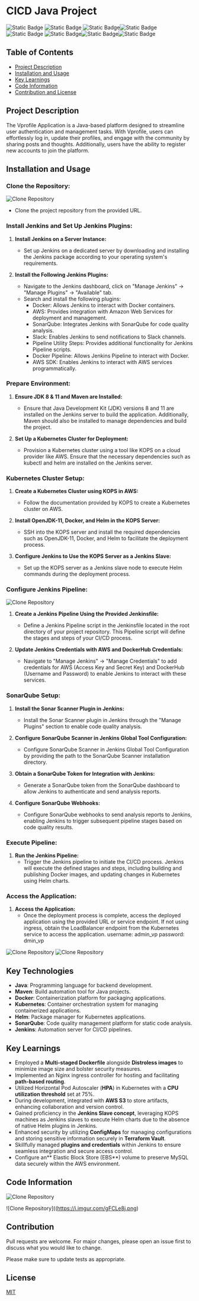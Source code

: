 # CICD Java Project
![Static Badge](https://img.shields.io/badge/jenkins-8A2BE2) ![Static Badge](https://img.shields.io/badge/Docker-0000) ![Static Badge](https://img.shields.io/badge/Sonarqube-%23CCBB2E)![Static Badge](https://img.shields.io/badge/Kubernetes-%232E71CC)![Static Badge](https://img.shields.io/badge/Maven-%23CC352E%20) ![Static Badge](https://img.shields.io/badge/Checkstyle-%23%23CC2EAF)![Static Badge](https://img.shields.io/badge/Helm-%232E38CC)![Static Badge](https://img.shields.io/badge/Slack-%23CC502E)










## Table of Contents

- [Project Description](#project-description)
- [Installation and Usage](#installation-and-usage)
- [Key Learnings](#key-learnings)
- [Code Information](#code-information)
- [Contribution and License](#contribution-and-license)


## Project Description


The Vprofile Application is a Java-based platform designed to streamline user authentication and management tasks. With Vprofile, users can effortlessly log in, update their profiles, and engage with the community by sharing posts and thoughts. Additionally, users have the ability to register new accounts to join the platform.



## Installation and Usage


### Clone the Repository:

![Clone Repository](https://i.imgur.com/3Lcv1vX.png)
- Clone the project repository from the provided URL.

### Install Jenkins and Set Up Jenkins Plugins:

1. **Install Jenkins on a Server Instance:**
   - Set up Jenkins on a dedicated server by downloading and installing the Jenkins package according to your operating system's requirements.

2. **Install the Following Jenkins Plugins:**
   - Navigate to the Jenkins dashboard, click on "Manage Jenkins" -> "Manage Plugins" -> "Available" tab.
   - Search and install the following plugins:
     - Docker: Allows Jenkins to interact with Docker containers.
     - AWS: Provides integration with Amazon Web Services for deployment and management.
     - SonarQube: Integrates Jenkins with SonarQube for code quality analysis.
     - Slack: Enables Jenkins to send notifications to Slack channels.
     - Pipeline Utility Steps: Provides additional functionality for Jenkins Pipeline scripts.
     - Docker Pipeline: Allows Jenkins Pipeline to interact with Docker.
     - AWS SDK: Enables Jenkins to interact with AWS services programmatically.

### Prepare Environment:

1. **Ensure JDK 8 & 11 and Maven are Installed:**
   - Ensure that Java Development Kit (JDK) versions 8 and 11 are installed on the Jenkins server to build the application. Additionally, Maven should also be installed to manage dependencies and build the project.

2. **Set Up a Kubernetes Cluster for Deployment:**
   - Provision a Kubernetes cluster using a tool like KOPS on a cloud provider like AWS. Ensure that the necessary dependencies such as kubectl and helm are installed on the Jenkins server.

### Kubernetes Cluster Setup:

1. **Create a Kubernetes Cluster using KOPS in AWS:**
   - Follow the documentation provided by KOPS to create a Kubernetes cluster on AWS.

2. **Install OpenJDK-11, Docker, and Helm in the KOPS Server:**
   - SSH into the KOPS server and install the required dependencies such as OpenJDK-11, Docker, and Helm to facilitate the deployment process.

3. **Configure Jenkins to Use the KOPS Server as a Jenkins Slave:**
   - Set up the KOPS server as a Jenkins slave node to execute Helm commands during the deployment process.

### Configure Jenkins Pipeline:
![Clone Repository](https://i.imgur.com/uNg8Ucs.png)
1. **Create a Jenkins Pipeline Using the Provided Jenkinsfile:**
   - Define a Jenkins Pipeline script in the Jenkinsfile located in the root directory of your project repository. This Pipeline script will define the stages and steps of your CI/CD process.

2. **Update Jenkins Credentials with AWS and DockerHub Credentials:**
   - Navigate to "Manage Jenkins" -> "Manage Credentials" to add credentials for AWS (Access Key and Secret Key) and DockerHub (Username and Password) to enable Jenkins to interact with these services.

### SonarQube Setup:

1. **Install the Sonar Scanner Plugin in Jenkins:**
   - Install the Sonar Scanner plugin in Jenkins through the "Manage Plugins" section to enable code quality analysis.

2. **Configure SonarQube Scanner in Jenkins Global Tool Configuration:**
   - Configure SonarQube Scanner in Jenkins Global Tool Configuration by providing the path to the SonarQube Scanner installation directory.

3. **Obtain a SonarQube Token for Integration with Jenkins:**
   - Generate a SonarQube token from the SonarQube dashboard to allow Jenkins to authenticate and send analysis reports.

4. **Configure SonarQube Webhooks:**
   - Configure SonarQube webhooks to send analysis reports to Jenkins, enabling Jenkins to trigger subsequent pipeline stages based on code quality results.

### Execute Pipeline:

1. **Run the Jenkins Pipeline:**
   - Trigger the Jenkins pipeline to initiate the CI/CD process. Jenkins will execute the defined stages and steps, including building and publishing Docker images, and updating changes in Kubernetes using Helm charts.

### Access the Application:

1. **Access the Application:**
   - Once the deployment process is complete, access the deployed application using the provided URL or service endpoint. If not using ingress, obtain the LoadBalancer endpoint from the Kubernetes service to access the application. username: admin_vp password: dmin_vp

![Clone Repository](https://i.imgur.com/JkSoLxt.png)
![Clone Repository](https://i.imgur.com/oxDNjh5.png)


## Key Technologies
* **Java**: Programming language for backend development.
* **Maven**: Build automation tool for Java projects.
* **Docker**: Containerization platform for packaging applications.
* **Kubernetes**: Container orchestration system for managing containerized applications.
* **Helm**: Package manager for Kubernetes applications.
* **SonarQube**: Code quality management platform for static code analysis.
* **Jenkins**: Automation server for CI/CD pipelines.



## Key Learnings

- Employed a **Multi-staged Dockerfile** alongside **Distroless images** to minimize image size and bolster security measures.
- Implemented an Nginx ingress controller for hosting and facilitating **path-based routing**.
- Utilized Horizontal Pod Autoscaler (**HPA**) in Kubernetes with a **CPU utilization threshold** set at 75%.
- During development, integrated with **AWS S3** to store artifacts, enhancing collaboration and version control.
- Gained proficiency in the **Jenkins Slave concept**, leveraging KOPS machines as Jenkins slaves to execute Helm charts due to the absence of native Helm plugins in Jenkins.
- Enhanced security by utilizing **ConfigMaps** for managing configurations and storing sensitive information securely in **Terraform Vault**.
- Skillfully managed **plugins and credentials** within Jenkins to ensure seamless integration and secure access control.
- Configure an** Elastic Block Store (EBS**) volume to preserve MySQL data securely within the AWS environment.







## Code Information
![Clone Repository](https://i.imgur.com/SIV7PEj.png)



![Clone Repository]((https://i.imgur.com/gFCLe8j.png)

## Contribution

Pull requests are welcome. For major changes, please open an issue first
to discuss what you would like to change.

Please make sure to update tests as appropriate.

## License

[MIT](https://choosealicense.com/licenses/mit/)


